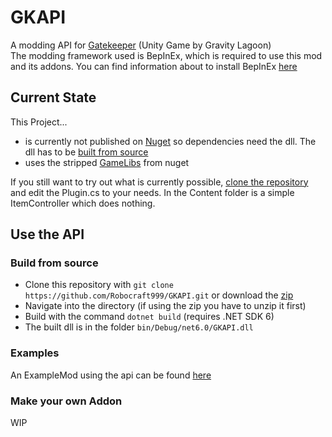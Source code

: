 # GKAPI

A modding API for [Gatekeeper](https://store.steampowered.com/app/2106670/Gatekeeper/) (Unity Game by Gravity Lagoon) <br>
The modding framework used is BepInEx, which is required to use this mod and its addons. You can find information
about to install BepInEx [here](https://docs.bepinex.dev/master/articles/user_guide/installation/unity_il2cpp.html)

## Current State

This Project...
- is currently not published on [Nuget](https://www.nuget.org/) so dependencies need the dll. 
  The dll has to be [built from source](#build-from-source) <br>
- uses the stripped [GameLibs](https://www.nuget.org/packages/Gatekeeper.GameLibs.Steam) from nuget

If you still want to try out what is currently possible, [clone the repository](#build-from-source) and
edit the Plugin.cs to your needs. In the Content folder is a simple ItemController which does nothing.

## Use the API
### Build from source

- Clone this repository with ``git clone https://github.com/Robocraft999/GKAPI.git`` 
  or download the [zip](https://github.com/Robocraft999/GKAPI/archive/refs/heads/master.zip)
- Navigate into the directory (if using the zip you have to unzip it first)
- Build with the command ``dotnet build`` (requires .NET SDK 6)
- The built dll is in the folder ``bin/Debug/net6.0/GKAPI.dll``

### Examples

An ExampleMod using the api can be found [here](https://github.com/GatekeeperModding/ExampleMod)

### Make your own Addon

WIP